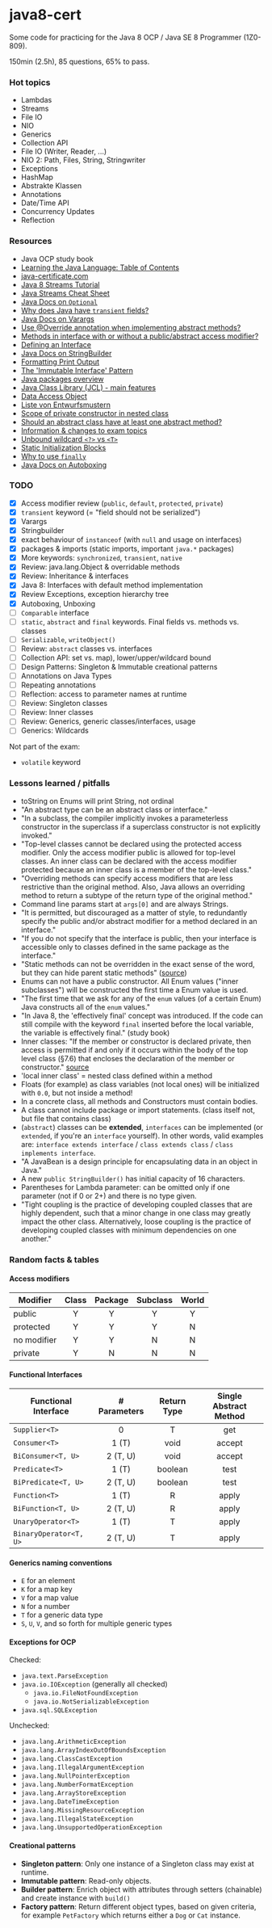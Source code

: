 # java8-cert
Some code for practicing for the Java 8 OCP / Java SE 8 Programmer (1Z0-809).

150min (2.5h), 85 questions, 65% to pass.

### Hot topics

- Lambdas
- Streams
- File IO
- NIO
- Generics
- Collection API
- File IO (Writer, Reader, ...)
- NIO 2: Path, Files, String, Stringwriter
- Exceptions
- HashMap
- Abstrakte Klassen
- Annotations
- Date/Time API
- Concurrency Updates
- Reflection


### Resources

- Java OCP study book
- [Learning the Java Language: Table of Contents](https://docs.oracle.com/javase/tutorial/java/TOC.html)
- [java-certificate.com](http://www.java-certificate.com)
- [Java 8 Streams Tutorial](http://winterbe.com/posts/2014/07/31/java8-stream-tutorial-examples/)
- [Java Streams Cheat Sheet](http://files.zeroturnaround.com/pdf/zt_java8_streams_cheat_sheet.pdf)
- [Java Docs on `Optional`](https://docs.oracle.com/javase/8/docs/api/java/util/Optional.html)
- [Why does Java have `transient` fields?](http://stackoverflow.com/questions/910374/why-does-java-have-transient-fields)
- [Java Docs on Varargs](http://docs.oracle.com/javase/8/docs/technotes/guides/language/varargs.html)
- [Use @Override annotation when implementing abstract methods?](http://stackoverflow.com/questions/1005898/java-should-i-add-an-override-annotation-when-implementing-abstract-methods)
- [Methods in interface with or without a public/abstract access modifier?](http://stackoverflow.com/questions/161633/should-methods-in-a-java-interface-be-declared-with-or-without-a-public-access-m)
- [Defining an Interface](https://docs.oracle.com/javase/tutorial/java/IandI/interfaceDef.html)
- [Java Docs on StringBuilder](https://docs.oracle.com/javase/tutorial/java/data/buffers.html)
- [Formatting Print Output](https://docs.oracle.com/javase/tutorial/java/data/numberformat.html)
- [The 'Immutable Interface' Pattern](https://en.wikipedia.org/wiki/Immutable_interface)
- [Java packages overview](https://docs.oracle.com/javase/8/docs/api/)
- [Java Class Library (JCL) - main features](https://en.wikipedia.org/wiki/Java_Class_Library#Main_features)
- [Data Access Object](https://de.wikipedia.org/wiki/Data_Access_Object)
- [Liste von Entwurfsmustern](https://de.wikipedia.org/wiki/Entwurfsmuster#Liste_von_Mustern)
- [Scope of private constructor in nested class](http://stackoverflow.com/a/12542295/811708)
- [Should an abstract class have at least one abstract method?](http://stackoverflow.com/questions/2283399/should-an-abstract-class-have-at-least-one-abstract-method)
- [Information & changes to exam topics](https://www.selikoff.net/java-ocp-8-programmer-ii-study-guide/)
- [Unbound wildcard `<?>` vs `<T>`](http://stackoverflow.com/questions/18787393/java-unbound-wildcard-vs-t)
- [Static Initialization Blocks](http://stackoverflow.com/questions/2420389/static-initialization-blocks)
- [Why to use `finally`](http://stackoverflow.com/questions/3354823/how-to-use-finally)
- [Java Docs on Autoboxing](https://docs.oracle.com/javase/8/docs/technotes/guides/language/autoboxing.html)

### TODO

- [x] Access modifier review (`public`, `default`, `protected`, `private`)
- [x] `transient` keyword (= "field should not be serialized")
- [x] Varargs
- [x] Stringbuilder
- [x] exact behaviour of `instanceof` (with `null` and usage on interfaces)
- [x] packages & imports (static imports, important `java.*` packages)
- [x] More keywords: `synchronized`, `transient`, `native`
- [x] Review: java.lang.Object & overridable methods
- [x] Review: Inheritance & interfaces
- [x] Java 8: Interfaces with default method implementation
- [x] Review Exceptions, exception hierarchy tree
- [x] Autoboxing, Unboxing
- [ ] `Comparable` interface
- [ ] `static`, `abstract` and `final` keywords. Final fields vs. methods vs. classes
- [ ] `Serializable`, `writeObject()`
- [ ] Review: `abstract` classes vs. interfaces
- [ ] Collection API: set vs. map), lower/upper/wildcard bound
- [ ] Design Patterns: Singleton & Immutable creational patterns
- [ ] Annotations on Java Types
- [ ] Repeating annotations
- [ ] Reflection: access to parameter names at runtime
- [ ] Review: Singleton classes
- [ ] Review: Inner classes
- [ ] Review: Generics, generic classes/interfaces, usage
- [ ] Generics: Wildcards

Not part of the exam:
- `volatile` keyword

### Lessons learned / pitfalls
- toString on Enums will print String, not ordinal
- "An abstract type can be an abstract class or interface."
- "In a subclass, the compiler implicitly invokes a parameterless constructor in the superclass if a superclass constructor is not explicitly invoked."
- "Top-level classes cannot be declared using the protected access modifier. Only the access modifier public is allowed for top-level classes. An inner class can be declared with the access modifier protected because an inner class is a member of the top-level class."
- "Overriding methods can specify access modifiers that are less restrictive than the original method. Also, Java allows an overriding method to return a subtype of the return type of the original method."
- Command line params start at `args[0]` and are always Strings.
- "It is permitted, but discouraged as a matter of style, to redundantly specify the public and/or abstract modifier for a method declared in an interface."
- "If you do not specify that the interface is public, then your interface is accessible only to classes defined in the same package as the interface."
- "Static methods can not be overridden in the exact sense of the word, but they can hide parent static methods" ([source](http://stackoverflow.com/a/5436790/811708))
- Enums can not have a public constructor. All Enum values ("inner subclasses") will be constructed the first time a Enum value is used.
- "The first time that we ask for any of the `enum` values (of a certain Enum) Java constructs all of the `enum` values."
- "In Java 8, the 'effectively final' concept was introduced. If the code can still compile with the keyword `final` inserted before the local variable, the variable is effectively final." (study book)
- Inner classes: "If the member or constructor is declared private, then access is permitted if and only if it occurs within the body of the top level class (§7.6) that encloses the declaration of the member or constructor." [source](http://docs.oracle.com/javase/specs/jls/se8/html/jls-6.html#jls-6.6.1)
- 'local inner class' = nested class defined within a method
- Floats (for example) as class variables (not local ones) will be initialized with `0.0`, but not inside a method!
- In a concrete class, all methods and Constructors must contain bodies.
- A class cannot include package or import statements. (class itself not, but file that contains class)
- (`abstract`) classes can be **extended**, `interfaces` can be implemented (or `extended`, if you're an `interface` yourself). In other words, valid examples are: `interface extends interface` / `class extends class` / `class implements interface`.
- "A JavaBean is a design principle for encapsulating data in an object in Java."
- A new `public StringBuilder()` has initial capacity of 16 characters.
- Parentheses for Lambda parameter: can be omitted only if one parameter (not if 0 or 2+) and there is no type given.
- "Tight coupling is the practice of developing coupled classes that are highly dependent, such that a minor change in one class may greatly impact the other class. Alternatively, loose coupling is the practice of developing coupled classes with minimum dependencies on one another."

### Random facts & tables

#### Access modifiers

| Modifier   | Class | Package | Subclass | World |
|------------|:-----:|:-------:|:--------:|:-----:|
| public     | Y     | Y       | Y        | Y     |
| protected  | Y     | Y       | Y        | N     |
| no modifier| Y     | Y       | N        | N     |
| private    | Y     | N       | N        | N     |

#### Functional Interfaces

| Functional Interface   | # Parameters | Return Type | Single Abstract Method |
|------------------------|:------------:|:-----------:|:----------------------:|
| `Supplier<T>`          | 0            | T           | get                    |
| `Consumer<T>`          | 1 (T)        | void        | accept                 |
| `BiConsumer<T, U>`     | 2 (T, U)     | void        | accept                 |
| `Predicate<T>`         | 1 (T)        | boolean     | test                   |
| `BiPredicate<T, U>`    | 2 (T, U)     | boolean     | test                   |
| `Function<T>`          | 1 (T)        | R           | apply                  |
| `BiFunction<T, U>`     | 2 (T, U)     | R           | apply                  |
| `UnaryOperator<T>`     | 1 (T)        | T           | apply                  |
| `BinaryOperator<T, U>` | 2 (T, U)     | T           | apply                  |

#### Generics naming conventions

* `E` for an element
* `K` for a map key
* `V` for a map value
* `N` for a number
* `T` for a generic data type
* `S`, `U`, `V`, and so forth for multiple generic types

#### Exceptions for OCP

Checked:
* `java.text.ParseException`
* `java.io.IOException` (generally all checked)
  * `java.io.FileNotFoundException`
  * `java.io.NotSerializableException`
* `java.sql.SQLException`

Unchecked:
* `java.lang.ArithmeticException`
* `java.lang.ArrayIndexOutOfBoundsException`
* `java.lang.ClassCastException`
* `java.lang.IllegalArgumentException`
* `java.lang.NullPointerException`
* `java.lang.NumberFormatException`
* `java.lang.ArrayStoreException`
* `java.lang.DateTimeException`
* `java.lang.MissingResourceException`
* `java.lang.IllegalStateException`
* `java.lang.UnsupportedOperationException`


#### Creational patterns
- **Singleton pattern**: Only one instance of a Singleton class may exist at runtime.
- **Immutable pattern**: Read-only objects.
- **Builder pattern**: Enrich object with attributes through setters (chainable) and create instance with `build()`
- **Factory pattern**: Return different object types, based on given criteria, for example `PetFactory` which returns either a `Dog` or `Cat` instance.

